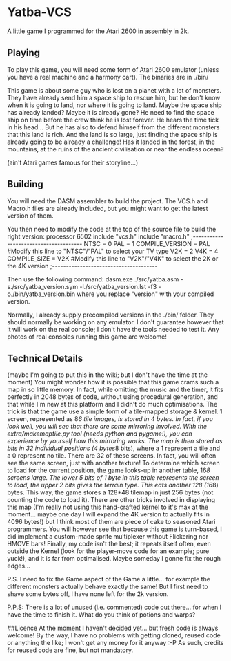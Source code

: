 # Yatba-VCS
A little game I programmed for the Atari 2600 in assembly in 2k. 

## Playing
 To play this game, you will need some form of Atari 2600 emulator (unless you have a real machine and a harmony cart). 
The binaries are in ./bin/

 This game is about some guy who is lost on a planet with a lot of monsters. They have already send him a space ship to rescue him, but he don't know when it is going to land, nor where it is going to land. Maybe the space ship has already landed? Maybe it is already gone?
 He need to find the space ship on time before the crew think he is lost forever. He hears the time tick in his head...
 But he has also to defend himself from the different monsters that this land is rich. And the land is so large, just finding the space ship is already going to be already a challenge! Has it landed in the forest, in the mountains, at the ruins of the ancient civilisation or near the endless ocean?

(ain't Atari games  famous for their storyline...) 

## Building
 You will need the DASM assembler to build the project. The VCS.h and Macro.h files are already included, but you might want to get the latest version of them. 

 You then need to modify the code at the top of the source file to build the right version:
    processor 6502
    include "vcs.h"
    include "macro.h"
    ;--------------------------------------
    NTSC            = 0
    PAL             = 1
    COMPILE_VERSION = PAL   #Modify this line to "NTSC"/"PAL" to select your TV type
    V2K		= 2
    V4K		= 4
    COMPILE_SIZE    = V2K   #Modify this line to "V2K"/"V4K" to select the 2K or the 4K version
    ;--------------------------------------

Then use the following command:
    dasm.exe ./src/yatba.asm -s./src/yatba_version.sym -l./src/yatba_version.lst -f3 -o./bin/yatba_version.bin
where you replace "version" with your compiled version.

 Normally, I already supply precompiled versions in the ./bin/ folder. They should normally be working on any emulator. I don't guarantee however that it will work on the real console; I don't have the tools needed to test it. Any photos of real consoles running this game are welcome!

## Technical Details
(maybe I'm going to put this in the wiki; but I don't have the time at the moment)
 You might wonder how it is possible that this game crams such a map in so little memory. In fact, while omitting the music and the timer, it fits perfectly in 2048 bytes of code, without using procedural generation, and that while I'm new at this platform and I didn't do much optimisations.
 The trick is that the game use a simple form of a tile-mapped storage & kernel.
 1 screen, represented as 8*6 tile images, is stored in 4 bytes. In fact, if you look well, you will see that there are some mirroring involved. With the extra/makemaptile.py tool (needs python and pygame!), you can experience by yourself how this mirroring works. The map is then stored as bits in 32 individual positions (4 bytes*8 bits), where a 1 represent a tile and a 0 represent no tile.
 There are 32 of these screens. In fact, you will often see the same screen, just with another texture!
 To determine which screen to load for the current position, the game looks-up in another table, 16*8 screens large. The lower 5 bits of 1 byte in this table represents the screen to load, the upper 2 bits gives the terrain type. This eats another 128 (16*8) bytes.
 This way, the game stores a 128*48 tilemap in just 256 bytes (not counting the code to load it). 
 There are other tricks involved in displaying this map (I'm really not using this hand-crafted kernel to it's max at the moment... maybe one day I will expand the 4K version to actually fits in 4096 bytes!) but I think most of them are piece of cake to seasoned Atari programmers. You will however see that because this game is turn-based, I did implement a custom-made sprite multiplexer without Flickering nor HMOVE bars!
 Finally, my code isn't the best; it repeats itself often, even outside the Kernel (look for the player-move code for an example; pure yuck!), and it is far from optimalised. Maybe someday I gonne fix the rough edges...

 P.S. I need to fix the Game aspect of the Game a little... for example the different monsters actually behave exactly the same! But I first need to shave some bytes off, I have none left for the 2k version.

 P.P.S: There is a lot of unused (i.e. commented) code out there... for when I have the time to finish it. What do you think of potions and warps?


##Licence
 At the moment I haven't decided yet... but fresh code is always welcome! By the way, I have no problems with getting cloned, reused code or anything the like; I won't get any money for it anyway :-P 
 As such, credits for reused code are fine, but not mandatory.
